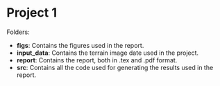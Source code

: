 # Project 1
Folders:
* **figs**: Contains the figures used in the report.
* **input_data**: Contains the terrain image date used in the project.
* **report**: Contains the report, both in .tex and .pdf format.
* **src**: Contains all the code used for generating the results used in the report.